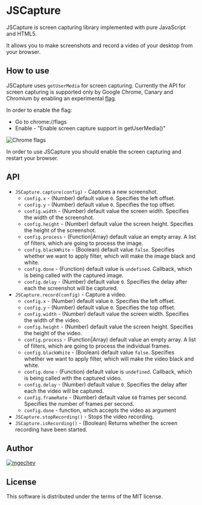 # JSCapture

JSCapture is screen capturing library implemented with pure JavaScript and HTML5.

It allows you to make screenshots and record a video of your desktop from your browser.

## How to use

JSCapture uses `getUserMedia` for screen capturing. Currently the API for screen capturing is supported only by Google Chrome, Canary and Chromium by enabling an experimental [flag](chrome://flags/#enable-usermedia-screen-capture).

In order to enable the flag:

* Go to chrome://flags
* Enable - "Enable screen capture support in getUserMedia()"

![Chrome flags](http://bulgariajs.org/files/getusermedia-flag.png)

In order to use JSCapture you should enable the screen capturing and restart your browser.

## API

* `JSCapture.capture(config)` - Captures a new screenshot.
  * `config.x` - (Number) default value `0`. Specifies the left offset.
  * `config.y` - (Number) default value `0`. Specifies the top offset.
  * `config.width` - (Number) default value the screen width. Specifies the width of the screenshot.
  * `config.height` - (Number) default value the screen height. Specifies the height of the screenshot.
  * `config.process` - (Function|Array) default value an empty array. A list of filters, which are going to process the image.
  * `config.blackWhite` - (Boolean) default value `false`. Specifies whether we want to apply filter, which will make the image black and white.
  * `config.done` - (Function) default value is `undefined`. Callback, which is being called with the captured image.
  * `config.delay` - (Number) default value `0`. Specifies the delay after each the screenshot will be captured.
* `JSCapture.record(config)` - Capture a video.
  * `config.x` - (Number) default value `0`. Specifies the left offset.
  * `config.y` - (Number) default value `0`. Specifies the top offset.
  * `config.width` - (Number) default value the screen width. Specifies the width of the video.
  * `config.height` - (Number) default value the screen height. Specifies the height of the video.
  * `config.process` - (Function|Array) default value an empty array. A list of filters, which are going to process the individual frames.
  * `config.blackWhite` - (Boolean) default value `false`. Specifies whether we want to apply filter, which will make the video black and white.
  * `config.done` - (Function) default value is `undefined`. Callback, which is being called with the captured video.
  * `config.delay` - (Number) default value `0`. Specifies the delay after each the video will be captured.
  * `config.frameRate` - (Number) default value `60` frames per second. Specifies the number of frames per second.
  * `config.done` - function, which accepts the video as argument
* `JSCapture.stopRecording()` - Stops the video recording.
* `JSCapture.isRecording()` - (Boolean) Returns whether the screen recording have been started.

## Author

[![mgechev](http://www.gravatar.com/avatar/82bafb0432ce4ccc9dcc26f94d5fe5bc?s=117)](https://github.com/mgechev)

## License

This software is distributed under the terms of the MIT license.
